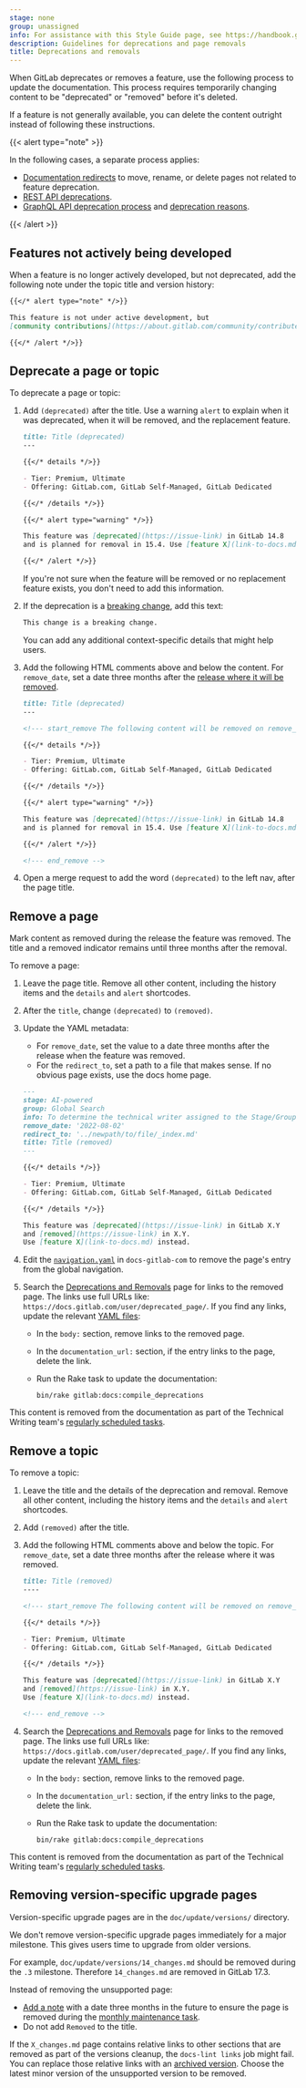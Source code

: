 ```yaml
---
stage: none
group: unassigned
info: For assistance with this Style Guide page, see https://handbook.gitlab.com/handbook/product/ux/technical-writing/#assignments-to-other-projects-and-subjects.
description: Guidelines for deprecations and page removals
title: Deprecations and removals
---
```


When GitLab deprecates or removes a feature, use the following process to update the documentation.
This process requires temporarily changing content to be "deprecated" or "removed" before it's deleted.

If a feature is not generally available, you can delete the content outright instead of following these instructions.

{{< alert type="note" >}}

In the following cases, a separate process applies:

- [Documentation redirects](../redirects.md) to move, rename, or delete pages not related to feature deprecation.
- [REST API deprecations](../restful_api_styleguide.md#deprecations).
- [GraphQL API deprecation process](../../../api/graphql/_index.md#deprecation-and-removal-process) and [deprecation reasons](../../api_graphql_styleguide.md#deprecation-reason-style-guide).

{{< /alert >}}

## Features not actively being developed

When a feature is no longer actively developed, but not deprecated, add the following note under
the topic title and version history:

```markdown
{{</* alert type="note" */>}}

This feature is not under active development, but
[community contributions](https://about.gitlab.com/community/contribute/) are welcome.

{{</* /alert */>}}
```

## Deprecate a page or topic

To deprecate a page or topic:

1. Add `(deprecated)` after the title. Use a warning `alert` to explain when it was deprecated,
   when it will be removed, and the replacement feature.

   ```markdown
   title: Title (deprecated)
   ---

   {{</* details */>}}

   - Tier: Premium, Ultimate
   - Offering: GitLab.com, GitLab Self-Managed, GitLab Dedicated

   {{</* /details */>}}

   {{</* alert type="warning" */>}}

   This feature was [deprecated](https://issue-link) in GitLab 14.8
   and is planned for removal in 15.4. Use [feature X](link-to-docs.md) instead.

   {{</* /alert */>}}
   ```

   If you're not sure when the feature will be removed or no
   replacement feature exists, you don't need to add this information.

1. If the deprecation is a [breaking change](../../../update/terminology.md#breaking-change), add this text:

   ```markdown
   This change is a breaking change.
   ```

   You can add any additional context-specific details that might help users.

1. Add the following HTML comments above and below the content. For `remove_date`,
   set a date three months after the [release where it will be removed](https://about.gitlab.com/releases/).

   ```markdown
   title: Title (deprecated)
   ---

   <!--- start_remove The following content will be removed on remove_date: 'YYYY-MM-DD' -->

   {{</* details */>}}

   - Tier: Premium, Ultimate
   - Offering: GitLab.com, GitLab Self-Managed, GitLab Dedicated

   {{</* /details */>}}

   {{</* alert type="warning" */>}}

   This feature was [deprecated](https://issue-link) in GitLab 14.8
   and is planned for removal in 15.4. Use [feature X](link-to-docs.md) instead.

   {{</* /alert */>}}

   <!--- end_remove -->
   ```

1. Open a merge request to add the word `(deprecated)` to the left nav, after the page title.

## Remove a page

Mark content as removed during the release the feature was removed.
The title and a removed indicator remains until three months after the removal.

To remove a page:

1. Leave the page title. Remove all other content, including the history items and the `details` and `alert` shortcodes.
1. After the `title`, change `(deprecated)` to `(removed)`.
1. Update the YAML metadata:
   - For `remove_date`, set the value to a date three months after
     the release when the feature was removed.
   - For the `redirect_to`, set a path to a file that makes sense. If no obvious
     page exists, use the docs home page.

   ```markdown
   ---
   stage: AI-powered
   group: Global Search
   info: To determine the technical writer assigned to the Stage/Group associated with this page, see https://handbook.gitlab.com/handbook/product/ux/technical-writing/#assignments
   remove_date: '2022-08-02'
   redirect_to: '../newpath/to/file/_index.md'
   title: Title (removed)
   ---

   {{</* details */>}}

   - Tier: Premium, Ultimate
   - Offering: GitLab.com, GitLab Self-Managed, GitLab Dedicated

   {{</* /details */>}}

   This feature was [deprecated](https://issue-link) in GitLab X.Y
   and [removed](https://issue-link) in X.Y.
   Use [feature X](link-to-docs.md) instead.
   ```

1. Edit the [`navigation.yaml`](https://gitlab.com/gitlab-org/technical-writing/docs-gitlab-com/-/blob/main/data/en-us/navigation.yaml) in `docs-gitlab-com`
   to remove the page's entry from the global navigation.
1. Search the [Deprecations and Removals](../../../update/deprecations.md) page for
   links to the removed page. The links use full URLs like: `https://docs.gitlab.com/user/deprecated_page/`.
   If you find any links, update the relevant [YAML files](https://gitlab.com/gitlab-org/gitlab/-/tree/master/data/deprecations):

   - In the `body:` section, remove links to the removed page.
   - In the `documentation_url:` section, if the entry links to the page, delete the link.
   - Run the Rake task to update the documentation:

     ```shell
     bin/rake gitlab:docs:compile_deprecations
     ```

This content is removed from the documentation as part of the Technical Writing team's
[regularly scheduled tasks](https://handbook.gitlab.com/handbook/product/ux/technical-writing/#regularly-scheduled-tasks).

## Remove a topic

To remove a topic:

1. Leave the title and the details of the deprecation and removal. Remove all other content,
   including the history items and the `details` and `alert` shortcodes.
1. Add `(removed)` after the title.
1. Add the following HTML comments above and below the topic.
   For `remove_date`, set a date three months after the release where it was removed.

   ```markdown
   title: Title (removed)
   ----

   <!--- start_remove The following content will be removed on remove_date: 'YYYY-MM-DD' -->

   {{</* details */>}}

   - Tier: Premium, Ultimate
   - Offering: GitLab.com, GitLab Self-Managed, GitLab Dedicated

   {{</* /details */>}}

   This feature was [deprecated](https://issue-link) in GitLab X.Y
   and [removed](https://issue-link) in X.Y.
   Use [feature X](link-to-docs.md) instead.

   <!--- end_remove -->
   ```

1. Search the [Deprecations and Removals](../../../update/deprecations.md) page for
   links to the removed page. The links use full URLs like: `https://docs.gitlab.com/user/deprecated_page/`.
   If you find any links, update the relevant [YAML files](https://gitlab.com/gitlab-org/gitlab/-/tree/master/data/deprecations):

   - In the `body:` section, remove links to the removed page.
   - In the `documentation_url:` section, if the entry links to the page, delete the link.
   - Run the Rake task to update the documentation:

     ```shell
     bin/rake gitlab:docs:compile_deprecations
     ```

This content is removed from the documentation as part of the Technical Writing team's
[regularly scheduled tasks](https://handbook.gitlab.com/handbook/product/ux/technical-writing/#regularly-scheduled-tasks).

## Removing version-specific upgrade pages

Version-specific upgrade pages are in the `doc/update/versions/` directory.

We don't remove version-specific upgrade pages immediately for a major milestone. This gives
users time to upgrade from older versions.

For example, `doc/update/versions/14_changes.md` should
be removed during the `.3` milestone. Therefore `14_changes.md` are
removed in GitLab 17.3.

Instead of removing the unsupported page:

- [Add a note](#remove-a-topic) with a date three months
in the future to ensure the page is removed during the
[monthly maintenance task](https://handbook.gitlab.com/handbook/product/ux/technical-writing/#regularly-scheduled-tasks).
- Do not add `Removed` to the title.

If the `X_changes.md` page contains relative links to other sections
that are removed as part of the versions cleanup, the `docs-lint links`
job might fail. You can replace those relative links with an [archived version](https://archives.docs.gitlab.com).
Choose the latest minor version of the unsupported version to be removed.
